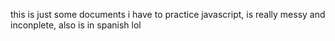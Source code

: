 this is just some documents i have to practice javascript, is really messy and inconplete, also is in spanish lol
